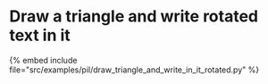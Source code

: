 # Draw a triangle and write rotated text in it

{% embed include file="src/examples/pil/draw_triangle_and_write_in_it_rotated.py" %}


